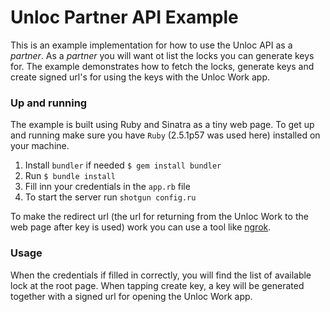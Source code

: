 # Unloc Partner API Example

This is an example implementation for how to use the Unloc API as a _partner_. As a _partner_ you will want ot list the locks you can generate keys for. The example demonstrates how to fetch the locks, generate keys and create signed url's for using the keys with the Unloc Work app.

### Up and running
The example is built using Ruby and Sinatra as a tiny web page. To get up and running make sure you have `Ruby` (2.5.1p57 was used here) installed on your machine.

1. Install `bundler` if needed `$ gem install bundler`
2. Run `$ bundle install`
3. Fill inn your credentials in the `app.rb` file
4. To start the server run `shotgun config.ru`

To make the redirect url (the url for returning from the Unloc Work to the web page after key is used) work you can use a tool like [ngrok](https://ngrok.com).

### Usage
When the credentials if filled in correctly, you will find the list of available lock at the root page. When tapping create key, a key will be generated together with a signed url for opening the Unloc Work app. 